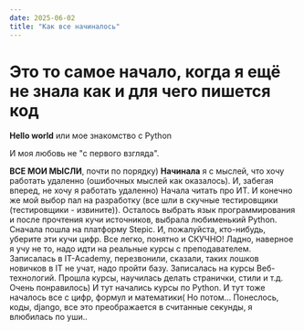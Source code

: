 ```yaml
---
date: 2025-06-02
title: "Как все начиналось"
---
```

# Это то самое начало, когда я ещё не знала как и для чего пишется код

**Hello world** или мое знакомство с Python

И моя любовь не "с первого взгляда".

**ВСЕ МОИ МЫСЛИ**, почти по порядку)
**Начинала** я с мыслей, что хочу работать удаленно (ошибочных мыслей как оказалось). И, забегая вперед, не хочу я работать удаленно)
Начала читать про ИТ. И конечно же мой выбор пал на разработку (все шли в скучные тестировщики (тестировщики - извините)). 
Осталось выбрать язык программирования и после прочтения кучи источников, выбрала любименький Python.
Сначала пошла на платформу Stepic. И, пожалуйста, кто-нибудь, уберите эти кучи цифр. Все легко, понятно и СКУЧНО!
Ладно, наверное я учу не то, надо идти на реальные курсы с преподавателем.
Записалась в IT-Academy, перезвонили, сказали, таких лошков новичков в IT не учат, надо пройти базу. Записалась на курсы Веб-технологий. 
Прошла курсы, научилась делать странички, стили и т.д. Очень понравилось)
И тут начались курсы по Python. И тут тоже началось все с цифр, формул и математики(
Но потом...
Понеслось, коды, django, все это преображается в считанные секунды, я влюбилась по уши..
